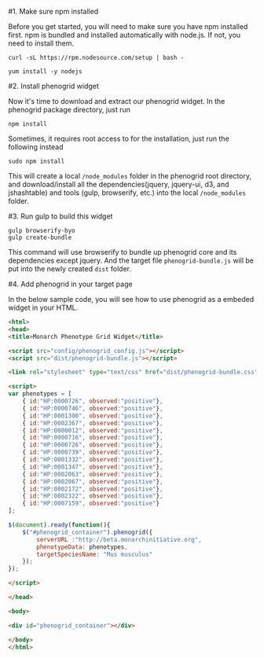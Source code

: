 #1. Make sure npm installed

Before you get started, you will need to make sure you have npm installed first. npm is bundled and installed automatically with node.js. If not, you need to install them.

```
curl -sL https://rpm.nodesource.com/setup | bash -

yum install -y nodejs
```

#2. Install phenogrid widget

Now it's time to download and extract our phenogrid widget. In the phenogrid package directory, just run

```
npm install
```

Sometimes, it requires root access to for the installation, just run the following instead

```
sudo npm install
```

This will create a local `/node_modules` folder in the phenogrid root directory, and download/install all the dependencies(jquery, jquery-ui, d3, and jshashtable) and tools (gulp, browserify, etc.) into the local `/node_modules` folder.

#3. Run gulp to build this widget

```
gulp browserify-byo
gulp create-bundle
```

This command will use browserify to bundle up phenogrid core and its dependencies except jquery. And the target file `phenogrid-bundle.js` will be put into the newly created `dist` folder.

#4. Add phenogrid in your target page

In the below sample code, you will see how to use phenogrid as a embeded widget in your HTML.

````html
<html>
<head>
<title>Monarch Phenotype Grid Widget</title>

<script src="config/phenogrid_config.js"></script>
<script src="dist/phenogrid-bundle.js"></script>

<link rel="stylesheet" type="text/css" href="dist/phenogrid-bundle.css">

<script>
var phenotypes = [
	{ id:"HP:0000726", observed:"positive"},
	{ id:"HP:0000746", observed:"positive"},
	{ id:"HP:0001300", observed:"positive"},
	{ id:"HP:0002367", observed:"positive"},
	{ id:"HP:0000012", observed:"positive"},
	{ id:"HP:0000716", observed:"positive"},
	{ id:"HP:0000726", observed:"positive"},
	{ id:"HP:0000739", observed:"positive"},
	{ id:"HP:0001332", observed:"positive"},
	{ id:"HP:0001347", observed:"positive"},
	{ id:"HP:0002063", observed:"positive"},
	{ id:"HP:0002067", observed:"positive"},
	{ id:"HP:0002172", observed:"positive"},
	{ id:"HP:0002322", observed:"positive"},
	{ id:"HP:0007159", observed:"positive"}
];	

$(document).ready(function(){
	$("#phenogrid_container").phenogrid({
		serverURL :"http://beta.monarchinitiative.org", 
		phenotypeData: phenotypes,
		targetSpeciesName: "Mus musculus" 
	});
});

</script>

</head>

<body>

<div id="phenogrid_container"></div>

</body>
</html>
````
